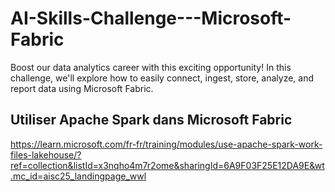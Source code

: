 # AI-Skills-Challenge---Microsoft-Fabric
Boost our data analytics career with this exciting opportunity! In this challenge, we'll explore how to easily connect, ingest, store, analyze, and report data using Microsoft Fabric.

## Utiliser Apache Spark dans Microsoft Fabric
https://learn.microsoft.com/fr-fr/training/modules/use-apache-spark-work-files-lakehouse/?ref=collection&listId=x3nqho4m7r2ome&sharingId=6A9F03F25E12DA9E&wt.mc_id=aisc25_landingpage_wwl
